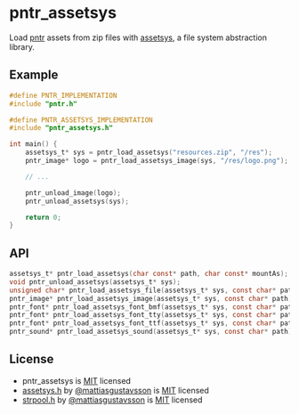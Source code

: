 # pntr_assetsys

Load [pntr](https://github.com/RobLoach/pntr) assets from zip files with [assetsys](https://github.com/mattiasgustavsson/libs/blob/main/assetsys.h), a file system abstraction library.

## Example

``` c
#define PNTR_IMPLEMENTATION
#include "pntr.h"

#define PNTR_ASSETSYS_IMPLEMENTATION
#include "pntr_assetsys.h"

int main() {
    assetsys_t* sys = pntr_load_assetsys("resources.zip", "/res");
    pntr_image* logo = pntr_load_assetsys_image(sys, "/res/logo.png");

    // ...

    pntr_unload_image(logo);
    pntr_unload_assetsys(sys);

    return 0;
}
```

## API

``` c
assetsys_t* pntr_load_assetsys(char const* path, char const* mountAs);
void pntr_unload_assetsys(assetsys_t* sys);
unsigned char* pntr_load_assetsys_file(assetsys_t* sys, const char* path, unsigned int* bytesRead);
pntr_image* pntr_load_assetsys_image(assetsys_t* sys, const char* path);
pntr_font* pntr_load_assetsys_font_bmf(assetsys_t* sys, const char* path, const char* characters);
pntr_font* pntr_load_assetsys_font_tty(assetsys_t* sys, const char* path, int glyphWidth, int glyphHeight, const char* characters);
pntr_font* pntr_load_assetsys_font_ttf(assetsys_t* sys, const char* path, int fontSize);
pntr_sound* pntr_load_assetsys_sound(assetsys_t* sys, const char* path);
```

## License

* pntr_assetsys is [MIT](LICENSE) licensed
* [assetsys.h](https://github.com/mattiasgustavsson/libs/blob/main/assetsys.h) by [@mattiasgustavsson](https://github.com/mattiasgustavsson) is [MIT](https://github.com/mattiasgustavsson/libs/blob/main/assetsys.h#L6416) licensed
* [strpool.h](https://github.com/mattiasgustavsson/libs/blob/main/strpool.h) by [@mattiasgustavsson](https://github.com/mattiasgustavsson) is [MIT](https://github.com/mattiasgustavsson/libs/blob/main/strpool.h#L1260) licensed
